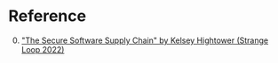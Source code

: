 # Reference

0. ["The Secure Software Supply Chain" by Kelsey Hightower (Strange Loop 2022)](https://www.youtube.com/watch?v=JC-xCXcyNXI)

